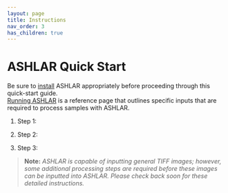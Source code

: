 ```yaml
---
layout: page
title: Instructions
nav_order: 3
has_children: true
---
```


# ASHLAR Quick Start

Be sure to [install](./installation.html) ASHLAR appropriately before proceeding through this quick-start guide.  
[Running ASHLAR](./running.html) is a reference page that outlines specific inputs that are required to process samples with ASHLAR.

1. Step 1:

2. Step 2:

3. Step 3:

> **Note:** *ASHLAR is capable of inputting general TIFF images; however, some additional processing steps are required before these images can be inputted into ASHLAR. Please check back soon for these detailed instructions.*



